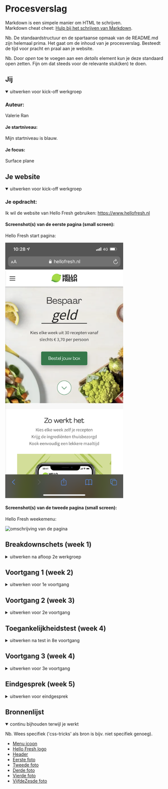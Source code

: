 # Procesverslag
Markdown is een simpele manier om HTML te schrijven.  
Markdown cheat cheet: [Hulp bij het schrijven van Markdown](https://github.com/adam-p/markdown-here/wiki/Markdown-Cheatsheet).

Nb. De standaardstructuur en de spartaanse opmaak van de README.md zijn helemaal prima. Het gaat om de inhoud van je procesverslag. Besteedt de tijd voor pracht en praal aan je website.

Nb. Door *open* toe te voegen aan een *details* element kun je deze standaard open zetten. Fijn om dat steeds voor de relevante stuk(ken) te doen.





## Jij

<details open>
<summary>uitwerken voor kick-off werkgroep</summary>

### Auteur:
Valerie Ran

#### Je startniveau:
Mijn startniveau is blauw.

#### Je focus:
Surface plane
 
</details>





## Je website

<details open>
<summary>uitwerken voor kick-off werkgroep</summary>

### Je opdracht:
Ik wil de website van Hello Fresh gebruiken: https://www.hellofresh.nl

#### Screenshot(s) van de eerste pagina (small screen): 
<p> Hello Fresh start pagina:</p> 

<img src="images/hf-beginscherm.PNG" width="375px" alt="omschrijving van de pagina">

#### Screenshot(s) van de tweede pagina (small screen):
<p> Hello Fresh weekemenu: </p>

<img src="images/hf-weekmenu.PNG" width="375px" alt="omschrijving van de pagina">
 
</details>





## Breakdownschets (week 1)

<details>
<summary>uitwerken na afloop 2e werkgroep</summary>

### de hele pagina: 
<img src="images/hf-beginscherm-bds.png" width="375px" alt="">

<img src="images/hf-weekmenu-bds.png" width="375px" alt="">

### dynamisch deel (bijv menu): 
<img src="images/dynamisch.png" width="375px" alt="breakdown van een dynamisch deel">

### wellicht nog een dynamisch deel (bijv filter): 
<p> Op het beginscherm staat een zin waarin het laatste woord na enkele seconde veranderd. Dit is te doen met Java Script. </p>
<img src="images/dynamisch2.png" width="375px" alt="breakdown van nog een dynamisch deel">

</details>





## Voortgang 1 (week 2)

<details>
<summary>uitwerken voor 1e voortgang</summary>

### Stand van zaken
Het ging beter en sneller dan ik van te voren had gedacht. Ik ben alleen wat te laat begonnen met mijn website waardoor ik nog niet zo heel ver ben, maar ik heb er wel vertrouwen in! Ik heb het langst gedaan over de button die in het plaatjes moest komen. Dit wilde maar niet lukken dus ik moest weer even research doen naar de opdrachten uit de les en uiteindelijk is het gelukt! 





### Agenda voor meeting
samen met je groepje opstellen

| student 1      | student 2          | student 3    | student 4        |
| ---            | ---                | ---          | ---              |
| dit bespreken  | en dit             | en ik dit    | en dan ik dat    |
| en dat ook nog | dit als er tijd is | nog een punt | dit wil ik zeker |
| ...            | ...                | ...          | ...              |


### Verslag van meeting
hier na afloop snel de uitkomsten van de meeting vastleggen

- punt 1
- punt 2
- nog een punt
- ...

</details>





## Voortgang 2 (week 3)

<details>
<summary>uitwerken voor 2e voortgang</summary>

### Stand van zaken
hier dit ging goed & dit was lastig (neem ook screenshots op van delen van je website en code)


### Agenda voor meeting
samen met je groepje opstellen

| student 1      | student 2          | student 3    | student 4        |
| ---            | ---                | ---          | ---              |
| dit bespreken  | en dit             | en ik dit    | en dan ik dat    |
| en dat ook nog | dit als er tijd is | nog een punt | dit wil ik zeker |
| ...            | ...                | ...          | ...              |


### Verslag van meeting
hier na afloop snel de uitkomsten van de meeting vastleggen

- punt 1
- punt 2
- nog een punt
- ...

</details>





## Toegankelijkheidstest (week 4)

<details>
<summary>uitwerken na test in 8e voortgang</summary>

### Bevindingen
Lijst met je bevindingen die in de test naar voren kwamen:

#### Titel eerste bevinding
Hier korte omschrijving (met indien nodig een afbeelding)

Hier een omschrijving van hoe het opgelost kan worden (met indien nodig een afbeelding)


#### Titel tweede bevinding. 
Hier korte omschrijving (met indien nodig een afbeelding)

Hier een omschrijving van hoe het opgelost kan worden (met indien nodig een afbeelding)


#### Titel volgende bevinding. 
Hier korte omschrijving (met indien nodig een afbeelding)

Hier een omschrijving van hoe het opgelost kan worden (met indien nodig een afbeelding)


#### Titel nog een bevinding. 
Hier korte omschrijving (met indien nodig een afbeelding)

Hier een omschrijving van hoe het opgelost kan worden (met indien nodig een afbeelding)

</details>





## Voortgang 3 (week 4)

<details>
<summary>uitwerken voor 3e voortgang</summary>

### Stand van zaken
hier dit ging goed & dit was lastig (neem ook screenshots op van delen van je website en code)


### Agenda voor meeting
samen met je groepje opstellen

| student 1      | student 2          | student 3    | student 4        |
| ---            | ---                | ---          | ---              |
| dit bespreken  | en dit             | en ik dit    | en dan ik dat    |
| en dat ook nog | dit als er tijd is | nog een punt | dit wil ik zeker |
| ...            | ...                | ...          | ...              |


### Verslag van meeting
hier na afloop snel de uitkomsten van de meeting vastleggen

- punt 1
- punt 2
- nog een punt
- ...

</details>





## Eindgesprek (week 5)

<details>
<summary>uitwerken voor eindgesprek</summary>

### Stand van zaken
hier dit ging goed & dit was lastig (neem ook screenshots op van delen van je website en code)

### Screenshot(s)

hier screenshot(s) van je eindresultaat

</details>





## Bronnenlijst

<details open>
<summary>continu bijhouden terwijl je werkt</summary>

Nb. Wees specifiek ('css-tricks' als bron is bijv. niet specifiek genoeg).

 <ul>
                <li> <a href="http://www.stickpng.com/img/icons-logos-emojis/menu-icons/hamburger-menu-icon">Menu icoon</a> </li>
                <li>  <a href="https://www.hellofresh.nl/">Hello Fresh logo</a> </li> 
                <li> <a href="https://img.hellofresh.com/c_fill,f_auto,fl_lossy,h_410,q_auto,w_380/hellofresh_website/gb/cms/homepage/HF_App_web_landing_page_newbanners_desktop_767x410.jpg">Header</a> </li>   
                <li> <a href="https://img.hellofresh.com/f_auto,fl_lossy,q_auto,w_820/hellofresh_website/be/cms/homepage/image_columns/hiw-1-v2.png"> Eerste foto</a>  </li> 
                <li> <a href="https://img.hellofresh.com/f_auto,fl_lossy,q_auto,w_820/hellofresh_website/be/cms/homepage/image_columns/hiw-2-v2.png"> Tweede foto </a> </li>
                <li> <a href="https://img.hellofresh.com/f_auto,fl_lossy,q_auto,w_820/hellofresh_website/be/cms/homepage/image_columns/hiw-3-v2.png"> Derde foto </a> </li>
                <li> <a href="https://img.hellofresh.com/f_auto,fl_lossy,q_auto,w_820/hellofresh_website/be/cms/homepage/image_columns/hiw-4-v3.png"> Vierde foto </a> </li>
                <li> <a href="https://img.hellofresh.com/f_auto,fl_lossy,q_auto,w_660/hellofresh_website/be/cms/homepage/main_section/desktop_goodforyou-v2.png"> VijfdeZesde foto</a> </li>
            </ul>

</details>